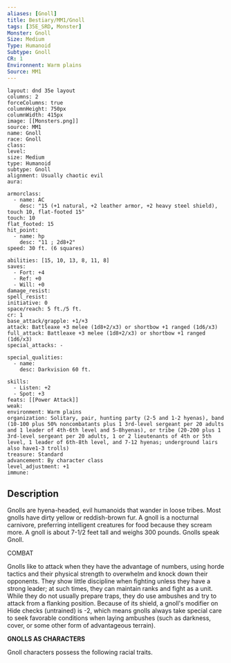 ```yaml
---
aliases: [Gnoll]
title: Bestiary/MM1/Gnoll
tags: [35E_SRD, Monster]
Monster: Gnoll
Size: Medium
Type: Humanoid
Subtype: Gnoll
CR: 1
Environnent: Warm plains
Source: MM1
---
```


```statblock
layout: dnd 35e layout
columns: 2
forceColumns: true
columnHeight: 750px
columnWidth: 415px
image: [[Monsters.png]]
source: MM1
name: Gnoll
race: Gnoll
class: 
level: 
size: Medium
type: Humanoid
subtype: Gnoll
alignment: Usually chaotic evil
aura: 

armorclass:
  - name: AC
    desc: "15 (+1 natural, +2 leather armor, +2 heavy steel shield), touch 10, flat-footed 15"
touch: 10
flat_footed: 15
hit_point:
  - name: hp
    desc: "11 ; 2d8+2"
speed: 30 ft. (6 squares)

abilities: [15, 10, 13, 8, 11, 8]
saves:
  - Fort: +4
  - Ref: +0
  - Will: +0
damage_resist: 
spell_resist: 
initiative: 0
space/reach: 5 ft./5 ft.
cr: 1
base_attack/grapple: +1/+3
attack: Battleaxe +3 melee (1d8+2/x3) or shortbow +1 ranged (1d6/x3)
full_attack: Battleaxe +3 melee (1d8+2/x3) or shortbow +1 ranged (1d6/x3)
special_attacks: -

special_qualities:
  - name: 
    desc: Darkvision 60 ft.

skills:
  - Listen: +2
  - Spot: +3
feats: [[Power Attack]]
weak: 
environment: Warm plains
organization: Solitary, pair, hunting party (2-5 and 1-2 hyenas), band (10-100 plus 50% noncombatants plus 1 3rd-level sergeant per 20 adults and 1 leader of 4th-6th level and 5-8hyenas), or tribe (20-200 plus 1 3rd-level sergeant per 20 adults, 1 or 2 lieutenants of 4th or 5th level, 1 leader of 6th-8th level, and 7-12 hyenas; underground lairs also have1-3 trolls)
treasure: Standard
advancement: By character class
level_adjustment: +1
immune: 
```

## Description

<p>Gnolls are hyena-headed, evil humanoids that wander in loose tribes. Most gnolls have dirty yellow or reddish-brown fur. A gnoll is a nocturnal carnivore, preferring intelligent creatures for food because they scream more. A gnoll is about 7-1/2 feet tall and weighs 300 pounds. Gnolls speak Gnoll.</p>
<p>COMBAT</p>
<p>Gnolls like to attack when they have the advantage of numbers, using horde tactics and their physical strength to overwhelm and knock down their opponents. They show little discipline when fighting unless they have a strong leader; at such times, they can maintain ranks and fight as a unit. While they do not usually prepare traps, they do use ambushes and try to attack from a flanking position. Because of its shield, a gnoll's modifier on Hide checks (untrained) is -2, which means gnolls always take special care to seek favorable conditions when laying ambushes (such as darkness, cover, or some other form of advantageous terrain).</p>
<p>
            <b>GNOLLS AS CHARACTERS</b>
          </p>
<p>Gnoll characters possess the following racial traits.</p>